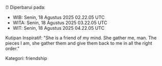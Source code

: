 ⏰ Diperbarui pada:
- WIB: Senin, 18 Agustus 2025 02.22.05 UTC
- WITA: Senin, 18 Agustus 2025 03.22.05 UTC
- WIT: Senin, 18 Agustus 2025 04.22.05 UTC

Kutipan Inspiratif:
"She is a friend of my mind. She gather me, man. The pieces I am, she gather them and give them back to me in all the right order."


Kategori: friendship

